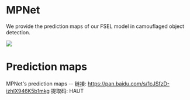 # MPNet


We provide the prediction maps of our FSEL model in camouflaged object detection.

![](https)
# Prediction maps
MPNet's prediction maps --  链接: https://pan.baidu.com/s/1cJSfzD-izhIX946K5b1mkg   提取码: HAUT
